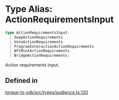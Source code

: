 # Type Alias: ActionRequirementsInput

```ts
type ActionRequirementsInput: 
  | SwapActionRequirements
  | VoteActionRequirements
  | ProgramInteractionActionRequirements
  | NftMintActionRequirements
  | BridgeActionRequirements;
```

Action requirements input.

## Defined in

[torque-ts-sdk/src/types/audience.ts:120](https://github.com/torque-labs/torque-ts-sdk/blob/e34efdf278512e8a58bacdba966e9cd90b1db20a/src/types/audience.ts#L120)
